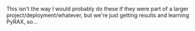 This isn't the way I would probably do these if they were part of a larger
project/deployment/whatever, but we're just getting results and learning
PyRAX, so...
